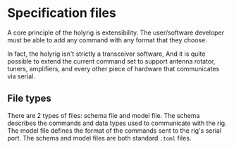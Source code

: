 # Specification files
A core principle of the holyrig is extensibility.
The user/software developer must be able to add any command with any format that they choose.

In fact, the holyrig isn't strictly a transceiver software,
And it is quite possible to extend the current command set to support antenna rotator, tuners, amplifiers,
and every other piece of hardware that communicates via serial.

## File types
There are 2 types of files: schema file and model file.
The schema describes the commands and data types used to communicate with the rig.
The model file defines the format of the commands sent to the rig's serial port.
The schema and model files are both standard `.toml` files.

